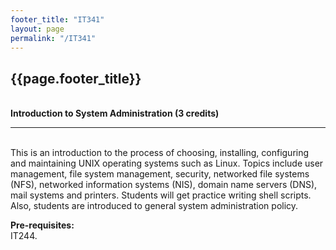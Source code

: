 ```yaml
---
footer_title: "IT341"
layout: page
permalink: "/IT341"
---
```


## {{page.footer_title}}
\
**Introduction to System Administration (3 credits)**

---
\
This is an introduction to the process of choosing, installing, configuring and maintaining UNIX operating systems such as Linux. Topics include user management, file system management, security, networked file systems (NFS), networked information systems (NIS), domain name servers (DNS), mail systems and printers. Students will get practice writing shell scripts. Also, students are introduced to general system administration policy.

**Pre-requisites:**
\
IT244.
